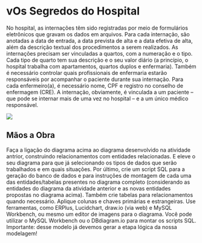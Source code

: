 <!DOCTYPE html>
<html lang="pt-br">
<head>
    <meta charset="UTF-8">
    <meta name="viewport" content="width=device-width, initial-scale=1.0">
    
</head>
<h1>vOs Segredos do Hospital</h1>
    <p>No hospital, as internações têm sido registradas por meio de formulários eletrônicos que gravam os dados em arquivos. 
Para cada internação, são anotadas a data de entrada, a data prevista de alta e a data efetiva de alta, além da descrição textual dos procedimentos a serem realizados. 
As internações precisam ser vinculadas a quartos, com a numeração e o tipo. 
Cada tipo de quarto tem sua descrição e o seu valor diário (a princípio, o hospital trabalha com apartamentos, quartos duplos e enfermaria).
Também é necessário controlar quais profissionais de enfermaria estarão responsáveis por acompanhar o paciente durante sua internação. Para cada enfermeiro(a), é necessário nome, CPF e registro no conselho de enfermagem (CRE).
A internação, obviamente, é vinculada a um paciente – que pode se internar mais de uma vez no hospital – e a um único médico responsável.
    </p>
 <img src="https://github.com/alexsilva1984/FaculdadeFlamingo_SegredosdoHospital/assets/103009635/6c2a4265-82b8-4176-8a46-85636be89615" />


    
<h2>Mãos a Obra</h2>
<p>Faça a ligação do diagrama acima ao diagrama desenvolvido na atividade antrior, construindo relacionamentos com entidades relacionadas. E eleve o seu diagrama para que já selecionando os tipos de dados que serão trabalhados e em quais situações. 
Por último, crie um script SQL para a geração do banco de dados e para instruções de montagem de cada uma das entidades/tabelas presentes no diagrama completo (considerando as entidades do diagrama da atividade anterior e as novas entidades propostas no diagrama acima). Também crie tabelas para relacionamentos quando necessário. Aplique colunas e chaves primárias e estrangeiras.
Use ferramentas, como ERPlus, Lucidchart, draw.io (via web) e MySQL Workbench, ou mesmo um editor de imagens para o diagrama. 
Você pode utilizar o MySQL Workbench ou o DBdiagram.io para montar os scripts SQL.
Importante: desse modelo já devemos gerar a etapa lógica da nossa modelagem!</p>
<body>
